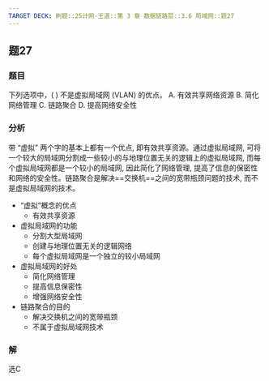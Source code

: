 ```yaml
---
TARGET DECK: 刷题::25计网-王道::第 3 章 数据链路层::3.6 局域网::题27
---
```


## 题27
### 题目
下列选项中，( ) 不是虚拟局域网 (VLAN) 的优点。
A. 有效共享网络资源 B. 简化网络管理
C. 链路聚合 D. 提高网络安全性
### 分析
带 “虚拟” 两个字的基本上都有一个优点, 即有效共享资源。通过虚拟局域网, 可将一个较大的局域网分割成一些较小的与地理位置无关的逻辑上的虚拟局域网, 而每个虚拟局域网都是一个较小的局域网, 因此简化了网络管理, 提高了信息的保密性和网络的安全性。链路聚合是解决==交换机==之间的宽带瓶颈问题的技术, 而不是虚拟局域网的技术。
- “虚拟”概念的优点
  - 有效共享资源
- 虚拟局域网的功能
  - 分割大型局域网
  - 创建与地理位置无关的逻辑网络
  - 每个虚拟局域网是一个独立的较小局域网
- 虚拟局域网的好处
  - 简化网络管理
  - 提高信息保密性
  - 增强网络安全性
- 链路聚合的目的
  - 解决交换机之间的宽带瓶颈
  - 不属于虚拟局域网技术
### 解
选C
